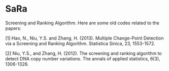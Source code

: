 # SaRa
Screening and Ranking Algorithm. Here are some old codes related to the papers:

[1] Hao, N., Niu, Y.S. and Zhang, H. (2013). Multiple Change-Point Detection via a Screening and Ranking Algorithm. Statistica Sinica, 23, 1553-1572.

[2] Niu, Y.S., and Zhang, H. (2012). The screening and ranking algorithm to detect DNA copy number variations. The annals of applied statistics, 6(3), 1306-1326.
